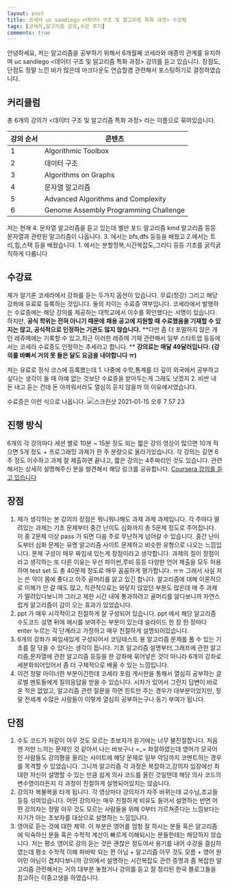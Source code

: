 ```yaml
---
layout: post
title: 코세라 uc sandiego <데이터 구조 및 알고리즘 특화 과정> 수강평
tags: [코세라,알고리즘 강의,수강 후기]
comments: true
---
```


안녕하세요, 저는 알고리즘을 공부하기 위해서 6개월째 코세라와 애증의 관계를 유지하며    uc sandiego <데이터 구조 및 알고리즘 특화 과정> 강의를 듣고 있습니다. 장점도,단점도 정말 느낀 바가 많은데 마크다운도 연습할겸 관련해서 포스팅하기로 결정하였습니다.

## 커리큘럼

총 6개의 강의가 <데이터 구조 및 알고리즘 특화 과정> 라는 이름으로 묶여있습니다. 

| 강의 순서 | 콘텐츠                                |
| --------- | ------------------------------------- |
| 1         | Algorithmic Toolbox                   |
| 2         | 데이터 구조                           |
| 3         | Algorithms on Graphs                  |
| 4         | 문자열 알고리즘                       |
| 5         | Advanced Algorithms and Complexity    |
| 6         | Genome Assembly Programming Challenge |

저는 현재 4. 문자열 알고리즘을 듣고 있는데 벨만 포드 알고리즘 kmd 알고리즘 등등 문자열과 관련된 알고리즘이 나옵니다. 3. 에서는 bfs,dfs 등등을 배웠고 2.에서는 트리,힙,스택 등을 배웠습니다. 1. 에서는 분할정복,시간복잡도,그리디 등등 기초를 굵직굵직하게 다룹니다

## 수강료

제가 알기론 코세라에서 강좌를 듣는 두가지 옵션이 있습니다. 무료(청강) 그리고 해당 강좌에 유료로 등록하는 것입니다. 둘의 차이는 수료증 여부입니다. 코세라에서 발행하는 수료증에는 해당 강의를 제공하는 대학교에서 이수를 확인했다는 서명이 있습니다. 하지만, **공식 학위는 전혀 아니기 때문에** **채용 공고에 지원할 때 수료했음을 기재할 수 있지는 않고, 공식적으로 인정하는 기관도 많지 않습니다.** **다만 좀 더 포멀하지 않은 개인 레쥬메에는 기록할 수 있고,최근 이러한 레쥬메 기재 관련해서 일부 스타트업 등등에서는 코세라 수료증도 인정하는 추세라고 합니다. ** **강의료는 매달 49달러입니다. (강의를 바빠서 거의 못 들은 달도 요금을 내야합니다 ㅠ)**

저는 유료로 정식 코스에 등록했는데 1. 나중에 수학,통계를 더 깊이 외국에서 공부하고 싶다는  생각이 들 때 아예 없는 것보단 수료증을 받아두는게 그래도 낫겠지 2. 비싼 내 돈 내고 듣는 건데 돈 아까워서라도 열심히 듣지 않을까 의 이유에서였습니다. 

수료증은 이런 식으로 나옵니다. ![스크린샷 2021-01-15 오후 7 57 23](https://user-images.githubusercontent.com/67775336/104719206-7a504780-576f-11eb-9672-74c34a4ef4b8.png)

## 진행 방식

6개의 각 강의마다  세션 별로 10분 ~ 15분 정도 되는 짧은 강의 영상이 많으면 10개 적으면 5개 정도 + 프로그래밍 과제가 한 주 분량으로 올라가있습니다. 각 강의는 길면 6주 정도 이수하고 과제 잘 제출하면 끝나고, 짧은 강의는 4주짜리인 것도 있습니다. 관련해서는 상세히 설명해주신 분을 발견해서 해당 링크를 공유합니다. [Coursera 강의를 듣고 있습니다](https://medium.com/@codenamehong/coursera-%EA%B0%95%EC%9D%98%EB%A5%BC-%EB%93%A3%EA%B3%A0-%EC%9E%88%EC%8A%B5%EB%8B%88%EB%8B%A4-2c434bacb0d4)

## 장점

1. 제가 생각하는 본 강의의 장점은 뭐니뭐니해도 과제 과제 과제입니다. 각 주마다 딸려있는 과제는 기초 문제부터 중간 난이도 심화까지 총 5문제 정도로 주어집니다. 이 중 2문제 이상 pass 가 되면 다음 주로 무난하게 넘어갈 수 있습니다. 중간 난이도부터 심화 문제는 유명 알고리즘 사이트 문제하고 비슷한 유형으로 나오는 느낌입니다. 문제 구성이 매우 짜임새 있는게 장점이라고 생각합니다. 과제의 질이 장점이라고 생각하는 또 다른 이유는 우선 파이썬,루비 등등 다양한 언어 제출을 모두 허용하며 test set 도 총 40문제 정도로 매우 꼼꼼하게 평가합니다. ㅠㅠ 그래서 사실 저는 쓴 약이 몸에 좋다고 아주 골머리를 앓고 있긴 합니다. 알고리즘에 대해 이론적으로 이해가 안 갈 때도 많고, 직관적으로는 와닿지 않았던 부분도 많은데 매 주 과제가 딸려있다보니까 그러고 제한 시간 내에 통과하려고 골머리를 앓다보니까 자연스럽게 알고리즘이 감이 오는 효과가 있었습니다. 
2. ppt 가 매우 시각적이고 친절하게 잘 구성되어 있습니다. ppt 에서 해당 알고리즘 수도코드 설명 뒤에 예시를 보여주는 부분이 있는데 슬라이드 한 장 한 장마다 enter 누르는 각 단계라고 가정하고 매우 친절하게 설명되어있습니다. 
3. 6개의 강좌가 짜임새있게 구성되어서 코딩테스트 용 알고리즘 문제를 풀 수 있는 기초를 잘 닦을 수 있다는 생각이 듭니다. 기초 알고리즘 설명부터,그래프에 관한 알고리즘,문자열에 관한 알고리즘 등등을 한 강좌에 묶어넣은 것이 아니라 6개의 강좌로 세분화되어있어서 좀 더 구체적으로 배울 수 있는 느낌입니다. 
4. 이건 정말 마이너한 부분이긴한데 코세라 포럼 게시판을 통해서 열심히 공부하는 글로벌 멘토들에게 질의응답을 받을 수 있습니다. 시차가 있어서 그런지 답변이 바로 온 적은 없었고, 알고리즘 관련 질문을 하면 힌트만 주는 경우가 대부분이었지만, 정말 전세계 수많은 사람들이 이렇게 열심히 공부하는구나 동기 부여가 됩니다. 

## 단점

1. 수도 코드가 저같이 아무 것도 모르는 초보자가 듣기에는 너무 불친절합니다. 처음엔 저만 느끼는 문제인 것 같아서 나는 바보구나 =_= 좌절하였는데 영어가 모국어인 사람들도 강의평을 올리는 사이트에 해당 문제로 일부 악담까지 코멘트하는 경우를 목격할 수 있었습니다. 그니까 알고리즘 각 과정은 복잡하고,강의자 입장에선 최대한 자신이 설명할 수 있는 만큼 쉽게 의사 코드를 올린 것일텐데 해당 의사 코드의 변수명이라든지 각 과정이 친절하게 설명되어있지는 않습니다. 
2. 강의자 복불복을 타게 됩니다. 각 영상마다 강의자가 자주 바뀌는데 교수님,조교들 등등 섞여있습니다. 어떤 강의자는 매우 친절하게 비유도 들어서 설명하는 반면 어떤 강의자는 정말 아무 것도 모르는 사람들을 위해 0부터 가르쳐준다는 느낌보다는 자기가 아는 초보자를 대상으로 설명하는 느낌입니다.
3. 영어로 듣는 것에 대한 제약. 이 부분은 영어를 엄청 잘 하시는 분들 혹은 알고리즘에 익숙하신 분들 혹은 수학적 계산이 빠르게 이해되시는 분들한테는 해당하지 않습니다. 저는 평소 영어로 강의 듣는 것은 괜찮은 정도여서 용기를 내어 수강을 결심하였는데 평소 수학적 이해 파바박 되는 편 아님 + 알고리즘 아무 것도 모름 + 영어 원어민 아님이 겹치다보니까 강의에서 설명하는 시간복잡도 관련 증명과 좀 복잡한 알고리즘 관련해서는 거의 대부분 놓쳤거나 강의를 듣고 잘 정리된 한국 블로그들을 참고하는 이중고생을 하였습니다. 

